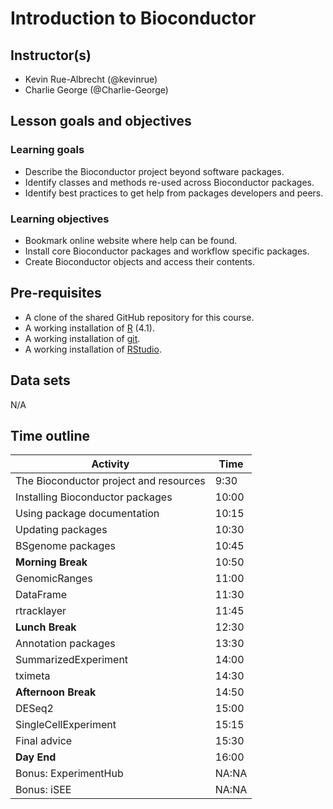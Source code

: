 # Introduction to Bioconductor

<!--
This title should match exactly the link in the main README.
-->

## Instructor(s)

<!--
Instructors should be listed in the order:
- Speaker
- Helper
-->

- Kevin Rue-Albrecht (@kevinrue)
- Charlie George (@Charlie-George)

## Lesson goals and objectives

<!--
Refer to:
https://github.com/Bioconductor/BioC2019/blob/master/docs/workshop-syllabus.md#a-note-about-learning-goals-and-objectives-bloom
https://cft.vanderbilt.edu/guides-sub-pages/blooms-taxonomy/
-->

### Learning goals

<!--
High-level "big picture" objectives of the learning process.
This should be no more than 3 bullet points.
-->

- Describe the Bioconductor project beyond software packages.
- Identify classes and methods re-used across Bioconductor packages.
- Identify  best practices to get help from packages developers and peers.

### Learning objectives

<!--
More concrete and measurable outputs.
This can range from 3 to 8 bullet points.
-->

- Bookmark online website where help can be found.
- Install core Bioconductor packages and workflow specific packages.
- Create Bioconductor objects and access their contents.

## Pre-requisites

<!--
May be a combination of:
- Requirements asked from participants before the day.
- Links to other OBDS course days with goals or objectives feeding in this day.
-->

- A clone of the shared GitHub repository for this course.
- A working installation of [R](https://www.r-project.org/) (4.1).
- A working installation of [git](https://git-scm.com/).
- A working installation of [RStudio](https://rstudio.com/).

## Data sets

<!--
Ideally, links to data sets that participants must download.
Even better, we add a page to this repository, that lists all data sets used; and this section links to some of those data sets.
Realistically, a list describing data sets that we will make them download on the day.
-->

N/A

## Time outline

<!--
Breakdown of time segments for lecture and exercises addressing the objectives listed above.
These are example times; adapt time, and insert/remove rows as needed.
Requirements:
- The day starts at 9:30
- There is a 10+ min break in the morning
- There is a 1+ h lunch break
- There is a 10+ min break in the afternoon
- The day ends at 16:00
-->

| Activity                                      |  Time |
|-----------------------------------------------|-------|
| The Bioconductor project and resources        |  9:30 |
| Installing Bioconductor packages              | 10:00 |
| Using package documentation                   | 10:15 |
| Updating packages                             | 10:30 |
| BSgenome packages                             | 10:45 |
| **Morning Break**                             | 10:50 |
| GenomicRanges                                 | 11:00 |
| DataFrame                                     | 11:30 |
| rtracklayer                                   | 11:45 |
| **Lunch Break**                               | 12:30 |
| Annotation packages                           | 13:30 |
| SummarizedExperiment                          | 14:00 |
| tximeta                                       | 14:30 |
| **Afternoon Break**                           | 14:50 |
| DESeq2                                        | 15:00 |
| SingleCellExperiment                          | 15:15 |
| Final advice                                  | 15:30 |
| **Day End**                                   | 16:00 |
| Bonus: ExperimentHub                          | NA:NA |
| Bonus: iSEE                                   | NA:NA |

